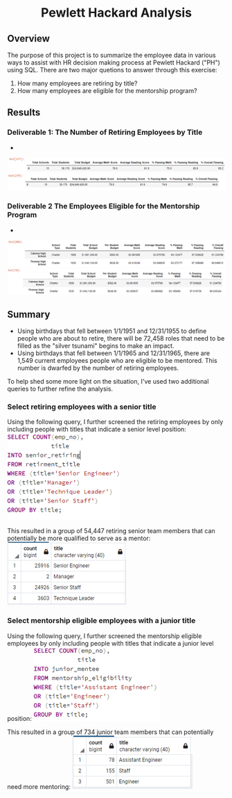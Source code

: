 <h1 align="center">Pewlett Hackard Analysis</h1>

## Overview
The purpose of this project is to summarize the employee data in various ways to assist with HR decision making process at Pewlett Hackard ("PH") using SQL. There are two major quetions to answer through this exercise:
1. How many employees are retiring by title?
2. How many employees are eligible for the mentorship program?

## Results

### Deliverable 1: The Number of Retiring Employees by Title

* 

![](https://github.com/lu-chang-axonic/School_District_Analysis/blob/main/images/District%20Summary%20Before.PNG)
![](https://github.com/lu-chang-axonic/School_District_Analysis/blob/main/images/District%20Summary%20After.PNG)

### Deliverable 2 The Employees Eligible for the Mentorship Program

*
![](https://github.com/lu-chang-axonic/School_District_Analysis/blob/main/images/THS%20Before.PNG)
![](https://github.com/lu-chang-axonic/School_District_Analysis/blob/main/images/THS%20After.PNG)


## Summary

* Using birthdays that fell between 1/1/1951 and 12/31/1955 to define people who are about to retire, there will be 72,458 roles that need to be filled as the "silver tsunami" begins to make an impact. 
* Using birthdays that fell between 1/1/1965 and 12/31/1965, there are 1,549 current employees people who are eligible to be mentored. This number is dwarfed by the number of retiring employees.

To help shed some more light on the situation, I've used two additional queries to further refine the analysis.

### Select retiring employees with a senior title
Using the following query, I further screened the retiring employees by only including people with titles that indicate a senior level position:
![](https://github.com/lu-chang-axonic/Pewlett-Hackard-Analysis/blob/main/Image/Senior%20Retiring%20Query.PNG)

This resulted in a group of 54,447 retiring senior team members that can potentially be more qualified to serve as a mentor:
![](https://github.com/lu-chang-axonic/Pewlett-Hackard-Analysis/blob/main/Image/Senior%20Retiring.PNG)

### Select mentorship eligible employees with a junior title
Using the following query, I further screened the mentorship eligible employees by only including people with titles that indicate a junior level position:
![](https://github.com/lu-chang-axonic/Pewlett-Hackard-Analysis/blob/main/Image/Junior%20Query.PNG)

This resulted in a group of 734 junior team members that can potentially need more mentoring:
![](https://github.com/lu-chang-axonic/Pewlett-Hackard-Analysis/blob/main/Image/Junior.PNG)

